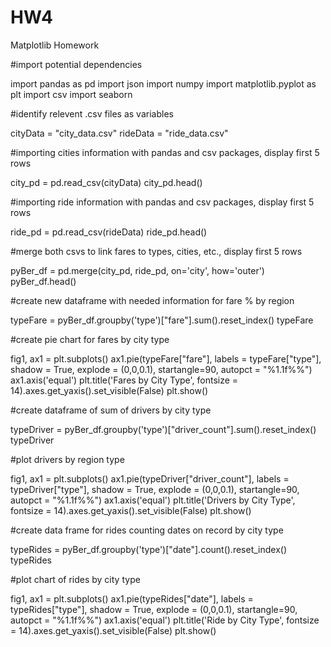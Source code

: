 # HW4
Matplotlib Homework

#import potential dependencies

import pandas as pd
import json
import numpy
import matplotlib.pyplot as plt
import csv
import seaborn

#identify relevent .csv files as variables

cityData = "city_data.csv"
rideData = "ride_data.csv"

#importing cities information with pandas and csv packages, display first 5 rows

city_pd = pd.read_csv(cityData)
city_pd.head()

#importing ride information with pandas and csv packages, display first 5 rows

ride_pd = pd.read_csv(rideData)
ride_pd.head()

#merge both csvs to link fares to types, cities, etc., display first 5 rows

pyBer_df = pd.merge(city_pd, ride_pd, on='city', how='outer')
pyBer_df.head()

#create new dataframe with needed information for fare % by region

typeFare = pyBer_df.groupby('type')["fare"].sum().reset_index()
typeFare


#create pie chart for fares by city type

fig1, ax1 = plt.subplots()
ax1.pie(typeFare["fare"], labels = typeFare["type"], shadow = True, explode = (0,0,0.1), 
        startangle=90, autopct = "%1.1f%%")
ax1.axis('equal')
plt.title('Fares by City Type', fontsize = 14).axes.get_yaxis().set_visible(False)
plt.show()

#create dataframe of sum of drivers by city type

typeDriver = pyBer_df.groupby('type')["driver_count"].sum().reset_index()
typeDriver

#plot drivers by region type 

fig1, ax1 = plt.subplots()
ax1.pie(typeDriver["driver_count"], labels = typeDriver["type"], shadow = True, explode = (0,0,0.1), 
        startangle=90, autopct = "%1.1f%%")
ax1.axis('equal')
plt.title('Drivers by City Type', fontsize = 14).axes.get_yaxis().set_visible(False)
plt.show()

#create data frame for rides counting dates on record by city type

typeRides = pyBer_df.groupby('type')["date"].count().reset_index()
typeRides

#plot chart of rides by city type

fig1, ax1 = plt.subplots()
ax1.pie(typeRides["date"], labels = typeRides["type"], shadow = True, explode = (0,0,0.1), 
        startangle=90, autopct = "%1.1f%%")
ax1.axis('equal')
plt.title('Ride by City Type', fontsize = 14).axes.get_yaxis().set_visible(False)
plt.show()

